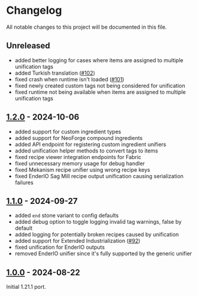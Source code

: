 # Changelog

All notable changes to this project will be documented in this file.

## Unreleased

- added better logging for cases where items are assigned to multiple unification tags
- added Turkish translation ([#102](https://github.com/AlmostReliable/almostunified/pull/102))
- fixed crash when runtime isn't loaded ([#101](https://github.com/AlmostReliable/almostunified/issues/101))
- fixed newly created custom tags not being considered for unification
- fixed runtime not being available when items are assigned to multiple unification tags

## [1.2.0] - 2024-10-06

- added support for custom ingredient types
- added support for NeoForge compound ingredients
- added API endpoint for registering custom ingredient unifiers
- added unification helper methods to convert tags to items
- fixed recipe viewer integration endpoints for Fabric
- fixed unnecessary memory usage for debug handler
- fixed Mekanism recipe unifier using wrong recipe keys
- fixed EnderIO Sag Mill recipe output unification causing serialization failures

## [1.1.0] - 2024-09-27

- added `end` stone variant to config defaults
- added debug option to toggle logging invalid tag warnings, false by default
- added logging for potentially broken recipes caused by unification
- added support for Extended Industrialization ([#92](https://github.com/AlmostReliable/almostunified/pull/92))
- fixed unification for EnderIO outputs
- removed EnderIO unifier since it's fully supported by the generic unifier

## [1.0.0] - 2024-08-22

Initial 1.21.1 port.

<!-- Versions -->
[1.2.0]: https://github.com/AlmostReliable/almostunified/releases/tag/v1.21.1-1.2.0
[1.1.0]: https://github.com/AlmostReliable/almostunified/releases/tag/v1.21.1-1.1.0
[1.0.0]: https://github.com/AlmostReliable/almostunified/releases/tag/v1.21.1-1.0.0
